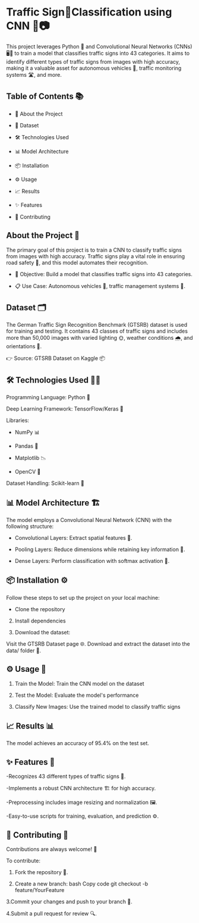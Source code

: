 #  Traffic Sign🚦Classification using CNN 🧠📷

This project leverages Python 🐍 and Convolutional Neural Networks (CNNs) 🖥️🤖 to train a model that classifies traffic signs into 43 categories. It aims to identify different types of traffic signs from images with high accuracy, making it a valuable asset for autonomous vehicles 🚗, traffic monitoring systems 🛣️, and more.

## Table of Contents 📚

- 📌 About the Project

- 📂 Dataset

- 🛠️ Technologies Used

- 📊 Model Architecture

- 📦 Installation

- ⚙️ Usage

- 📈 Results

- ✨ Features

- 🤝 Contributing

##  About the Project 🌟

The primary goal of this project is to train a CNN to classify traffic signs from images with high accuracy. Traffic signs play a vital role in ensuring road safety 🚦, and this model automates their recognition.

- 🎯 Objective: Build a model that classifies traffic signs into 43 categories.

- 📋 Use Case: Autonomous vehicles 🚙, traffic management systems 🛑.

## Dataset 🗂️

The German Traffic Sign Recognition Benchmark (GTSRB) dataset is used for training and testing. It contains 43 classes of traffic signs and includes more than 50,000 images with varied lighting 🌞, weather conditions 🌧️, and orientations 🔄.

👉 Source: GTSRB Dataset on Kaggle 📦

## 🛠️ Technologies Used 🧑‍💻

Programming Language: Python 🐍

Deep Learning Framework: TensorFlow/Keras 🤖

Libraries:

- NumPy 📊

- Pandas 📑

- Matplotlib 📉

- OpenCV 🎥

Dataset Handling: Scikit-learn 🧪

## 📊 Model Architecture 🏗️

The model employs a Convolutional Neural Network (CNN) with the following structure:

- Convolutional Layers: Extract spatial features 🧩.

- Pooling Layers: Reduce dimensions while retaining key information 📏.

- Dense Layers: Perform classification with softmax activation 🎯.

## 📦 Installation ⚙️

Follow these steps to set up the project on your local machine:

- Clone the repository

2. Install dependencies

3. Download the dataset:

Visit the GTSRB Dataset page 🌐.
Download and extract the dataset into the data/ folder 📂.

## ⚙️ Usage 🚀
1. Train the Model:
Train the CNN model on the dataset

2. Test the Model:
Evaluate the model's performance

3. Classify New Images:
Use the trained model to classify traffic signs

## 📈 Results 📊
The model achieves an accuracy of 95.4% on the test set.

## ✨ Features 🌟
-Recognizes 43 different types of traffic signs 🚦.

-Implements a robust CNN architecture 🏗️ for high accuracy.

-Preprocessing includes image resizing and normalization 🖼️.

-Easy-to-use scripts for training, evaluation, and prediction ⚙️.

## 🤝 Contributing 🌟
Contributions are always welcome! 🎉

To contribute:

1. Fork the repository 🍴.

2. Create a new branch:
bash
Copy code
git checkout -b feature/YourFeature

3.Commit your changes and push to your branch 🚀.

4.Submit a pull request for review 🔍.
